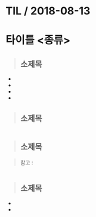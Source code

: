 # TIL   / 2018-08-13

  # 타이틀 <종류>

>## 소제목
+ 
+ 
+ 
+ 


>## 소제목

```csharp
```

>## 소제목

> 참고 :
```csharp
```

>## 소제목
+ 
+
```csharp

```
 